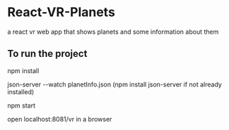# React-VR-Planets

a react vr web app that shows planets and some information about them

## To run the project

npm install

json-server --watch planetInfo.json (npm install json-server if not already installed)

npm start

open localhost:8081/vr in a browser
